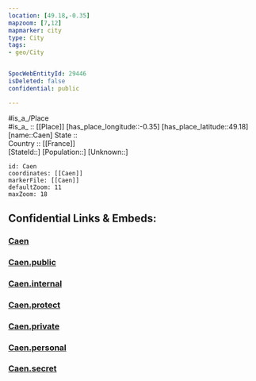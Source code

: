 ```yaml
---
location: [49.18,-0.35] 
mapzoom: [7,12] 
mapmarker: city 
type: City
tags:
- geo/City


SpocWebEntityId: 29446
isDeleted: false
confidential: public

---
```

#is_a_/Place  
#is_a_ :: [[Place]] 
[has_place_longitude::-0.35] 
[has_place_latitude::49.18] 
[name::Caen] 
State ::  
Country :: [[France]]  
[StateId::] 
[Population::] 
[Unknown::] 


```leaflet
id: Caen
coordinates: [[Caen]] 
markerFile: [[Caen]] 
defaultZoom: 11 
maxZoom: 18
```


## Confidential Links & Embeds: 

### [Caen](/_Standards/Earth/Continent/Europe/Europe~West/France/regions~France/Normandie/departments~Normandie/Calvados/communes~Calvados/Caen/cities~Caen/Caen.md) 

### [Caen.public](/_public/Earth/Continent/Europe/Europe~West/France/regions~France/Normandie/departments~Normandie/Calvados/communes~Calvados/Caen/cities~Caen/Caen.public.md) 

### [Caen.internal](/_internal/Earth/Continent/Europe/Europe~West/France/regions~France/Normandie/departments~Normandie/Calvados/communes~Calvados/Caen/cities~Caen/Caen.internal.md) 

### [Caen.protect](/_protect/Earth/Continent/Europe/Europe~West/France/regions~France/Normandie/departments~Normandie/Calvados/communes~Calvados/Caen/cities~Caen/Caen.protect.md) 

### [Caen.private](/_private/Earth/Continent/Europe/Europe~West/France/regions~France/Normandie/departments~Normandie/Calvados/communes~Calvados/Caen/cities~Caen/Caen.private.md) 

### [Caen.personal](/_personal/Earth/Continent/Europe/Europe~West/France/regions~France/Normandie/departments~Normandie/Calvados/communes~Calvados/Caen/cities~Caen/Caen.personal.md) 

### [Caen.secret](/_secret/Earth/Continent/Europe/Europe~West/France/regions~France/Normandie/departments~Normandie/Calvados/communes~Calvados/Caen/cities~Caen/Caen.secret.md)


